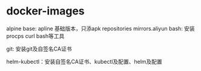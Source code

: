 # docker-images

alpine
 base: apline 基础版本，只添apk repositories mirrors.aliyun
 bash: 安装procps curl bash等工具
 
git: 安装git及自签名CA证书

helm-kubectl：安装自签名CA证书、kubectl及配置、helm及配置
